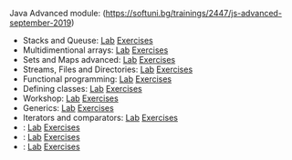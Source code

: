 Java Advanced module: (https://softuni.bg/trainings/2447/js-advanced-september-2019)
<br/>
  * Stacks and Queuse: <span> [Lab](https://github.com/KrasimirKolchev/Java-Advanced/tree/master/StackAndQueue) <span/><span> [Exercises](https://github.com/KrasimirKolchev/Java-Advanced/tree/master/StackAndQueueEx) <span/>
  * Multidimentional arrays: <span> [Lab](https://github.com/KrasimirKolchev/Java-Advanced/tree/master/MultidimentionalArrays) <span/><span> [Exercises](https://github.com/KrasimirKolchev/Java-Advanced/tree/master/MultidimentionalArraysEx) <span/>
  * Sets and Maps advanced: <span> [Lab](https://github.com/KrasimirKolchev/Java-Advanced/tree/master/SetsAndMapsAdvanced) <span/><span> [Exercises](https://github.com/KrasimirKolchev/Java-Advanced/tree/master/SetsAndMapsAdvancedEx) <span/>
  * Streams, Files and Directories: <span> [Lab](https://github.com/KrasimirKolchev/Java-Advanced/tree/master/StreamsFilesAndDirectories) <span/><span> [Exercises](https://github.com/KrasimirKolchev/Java-Advanced/tree/master/StreamsFilesAndDirectoriesEx) <span/>
  * Functional programming: <span> [Lab](https://github.com/KrasimirKolchev/Java-Advanced/tree/master/FunctionalProgramming) <span/><span> [Exercises](https://github.com/KrasimirKolchev/Java-Advanced/tree/master/FunctionalProgrammingEx) <span/>
  * Defining classes: <span> [Lab](https://github.com/KrasimirKolchev/Java-Advanced/tree/master/DefiningClasses) <span/><span> [Exercises](https://github.com/KrasimirKolchev/Java-Advanced/tree/master/DefiningClassesEx) <span/>
  * Workshop: <span> [Lab]() <span/><span> [Exercises]() <span/>
  * Generics: <span> [Lab](https://github.com/KrasimirKolchev/Java-Advanced/tree/master/Generics) <span/><span> [Exercises](https://github.com/KrasimirKolchev/Java-Advanced/tree/master/GenericsEx) <span/>
  * Iterators and comparators: <span> [Lab](https://github.com/KrasimirKolchev/Java-Advanced/tree/master/IteratorsAndComparators) <span/><span> [Exercises](https://github.com/KrasimirKolchev/Java-Advanced/tree/master/IteratorsAndComparatorsEx) <span/>
  * : <span> [Lab]() <span/><span> [Exercises]() <span/>
  * : <span> [Lab]() <span/><span> [Exercises]() <span/>
  * : <span> [Lab]() <span/><span> [Exercises]() <span/>

  
